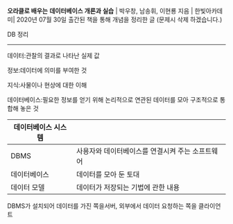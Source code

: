 **오라클로 배우는** **데이터베이스 개론과 실습** | 박우창, 남송휘, 이현룡 지음 | 한빛아카데미| 2020년 07월 30일 출간된 책을 통해 개념을 정리한 글 (문제시 삭제 하겠습니다.)

DB 정리

---

데이터:관찰의 결과로 나타난 실제 값

정보:데이터에 의미를 부여한 것

지식:사물이나 현상에 대한 이해

데이터베이스:필요한 정보를 얻기 위해 논리적으로 연관된 데이터를 모아 구조적으로 통합해 놓은 것

| 데이터베이스 시스템 |                                                  |
| ------------------- | ------------------------------------------------ |
| DBMS                | 사용자와 데이터베이스를 연결시켜 주는 소프트웨어 |
| 데이터베이스        | 데이터를 모아 둔 토대                            |
| 데이터 모델         | 데이터가 저장되는 기법에 관한 내용               |

DBMS가 설치되어 데이터를 가진 쪽을서버, 외부에서 데이터 요청하는 쪽을 클라이언트


